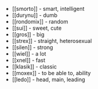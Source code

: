 - [[smorto]] - smart, intelligent
- [[durynu]] - dumb
- [[rondomix]] - random
- [[sui]] - sweet, cute
- [[gros]] - big
- [[strex]] - straight, heterosexual
- [[silen]] - strong
- [[wiel]] - a lot
- [[xnel]] - fast
- [[klasik]] - classic
- [[moxex]] - to be able to, ability
- [[ledo]] - head, main, leading